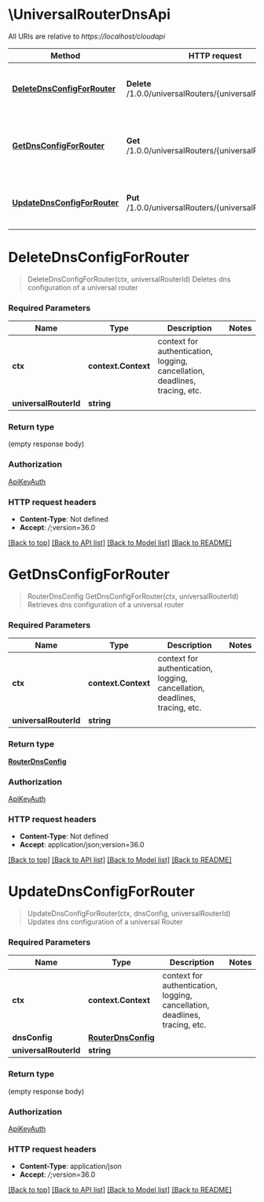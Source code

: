 # \UniversalRouterDnsApi

All URIs are relative to *https://localhost/cloudapi*

Method | HTTP request | Description
------------- | ------------- | -------------
[**DeleteDnsConfigForRouter**](UniversalRouterDnsApi.md#DeleteDnsConfigForRouter) | **Delete** /1.0.0/universalRouters/{universalRouterId}/dns | Deletes dns configuration of a universal router
[**GetDnsConfigForRouter**](UniversalRouterDnsApi.md#GetDnsConfigForRouter) | **Get** /1.0.0/universalRouters/{universalRouterId}/dns | Retrieves dns configuration of a universal router
[**UpdateDnsConfigForRouter**](UniversalRouterDnsApi.md#UpdateDnsConfigForRouter) | **Put** /1.0.0/universalRouters/{universalRouterId}/dns | Updates dns configuration of a universal Router


# **DeleteDnsConfigForRouter**
> DeleteDnsConfigForRouter(ctx, universalRouterId)
Deletes dns configuration of a universal router

### Required Parameters

Name | Type | Description  | Notes
------------- | ------------- | ------------- | -------------
 **ctx** | **context.Context** | context for authentication, logging, cancellation, deadlines, tracing, etc.
  **universalRouterId** | **string**|  | 

### Return type

 (empty response body)

### Authorization

[ApiKeyAuth](../README.md#ApiKeyAuth)

### HTTP request headers

 - **Content-Type**: Not defined
 - **Accept**: *_/_*;version=36.0

[[Back to top]](#) [[Back to API list]](../README.md#documentation-for-api-endpoints) [[Back to Model list]](../README.md#documentation-for-models) [[Back to README]](../README.md)

# **GetDnsConfigForRouter**
> RouterDnsConfig GetDnsConfigForRouter(ctx, universalRouterId)
Retrieves dns configuration of a universal router

### Required Parameters

Name | Type | Description  | Notes
------------- | ------------- | ------------- | -------------
 **ctx** | **context.Context** | context for authentication, logging, cancellation, deadlines, tracing, etc.
  **universalRouterId** | **string**|  | 

### Return type

[**RouterDnsConfig**](RouterDnsConfig.md)

### Authorization

[ApiKeyAuth](../README.md#ApiKeyAuth)

### HTTP request headers

 - **Content-Type**: Not defined
 - **Accept**: application/json;version=36.0

[[Back to top]](#) [[Back to API list]](../README.md#documentation-for-api-endpoints) [[Back to Model list]](../README.md#documentation-for-models) [[Back to README]](../README.md)

# **UpdateDnsConfigForRouter**
> UpdateDnsConfigForRouter(ctx, dnsConfig, universalRouterId)
Updates dns configuration of a universal Router

### Required Parameters

Name | Type | Description  | Notes
------------- | ------------- | ------------- | -------------
 **ctx** | **context.Context** | context for authentication, logging, cancellation, deadlines, tracing, etc.
  **dnsConfig** | [**RouterDnsConfig**](RouterDnsConfig.md)|  | 
  **universalRouterId** | **string**|  | 

### Return type

 (empty response body)

### Authorization

[ApiKeyAuth](../README.md#ApiKeyAuth)

### HTTP request headers

 - **Content-Type**: application/json
 - **Accept**: *_/_*;version=36.0

[[Back to top]](#) [[Back to API list]](../README.md#documentation-for-api-endpoints) [[Back to Model list]](../README.md#documentation-for-models) [[Back to README]](../README.md)

